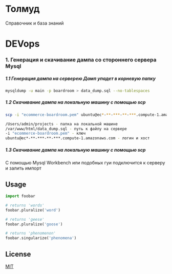 # Толмуд

Справочник и база знаний

# DEVops

### 1. Генерация и скачивание дампа со стороннего сервера Mysql 

##### 1.1 Генерация дампа на серверею Дамп упадет в корневую папку

```bash
mysqldump -u main -p boardroom > data_dump.sql --no-tablespaces
```
##### 1.2 Скачивание дампа на локальную машину с помощью scp
```bash
scp -i "ecommerce-boardroom.pem" ubuntu@ec*-**-***-**-***.compute-1.amazonaws.com:/var/www/html/data_dump.sql /Users/admin/projects

/Users/admin/projects - папка на локальной машине
/var/www/html/data_dump.sql - путь к файлу на сервере
-i "ecommerce-boardroom.pem" - ключ
ubuntu@ec*-**-***-**-***.compute-1.amazonaws.com - логин и хост
```
##### 1.3 Скачивание дампа на локальную машину с помощью scp
C помощью Mysql Workbench или подобных гуи подключится к серверу и залить импорт
## Usage

```python
import foobar

# returns 'words'
foobar.pluralize('word')

# returns 'geese'
foobar.pluralize('goose')

# returns 'phenomenon'
foobar.singularize('phenomena')
```

## License
[MIT](https://choosealicense.com/licenses/mit/)